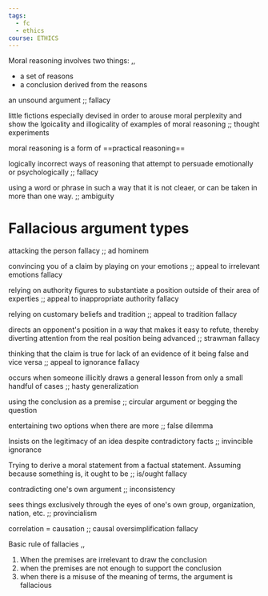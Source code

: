 ```yaml
---
tags:
  - fc
  - ethics
course: ETHICS
---
```


Moral reasoning involves two things:
,,
- a set of reasons
- a conclusion derived from the reasons

an unsound argument ;; fallacy

little fictions especially devised in order to arouse moral perplexity and show the lgoicality and illogicality of examples of moral reasoning ;; thought experiments

moral reasoning is a form of ==practical reasoning==

logically incorrect ways of reasoning that attempt to persuade emotionally or psychologically ;; fallacy

using a word or phrase in such a way that it is not cleaer, or can be taken in more than one way. ;; ambiguity

# Fallacious argument types

attacking the person fallacy ;; ad hominem

convincing you of a claim by playing on your emotions ;; appeal to irrelevant emotions fallacy

relying on authority figures to substantiate a position outside of their area of experties ;; appeal to inappropriate authority fallacy

relying on customary beliefs and tradition ;; appeal to tradition fallacy

directs an opponent's position in a way that makes it easy to refute, thereby diverting attention from the real position being advanced ;; strawman fallacy

thinking that the claim is true for lack of an evidence of it being false and vice versa ;; appeal to ignorance fallacy

occurs when someone illicitly draws a general lesson from only a small handful of cases ;; hasty generalization

using the conclusion as a premise ;; circular argument or begging the question

entertaining two options when there are more ;; false dilemma

Insists on the legitimacy of an idea despite contradictory facts ;; invincible ignorance

Trying to derive a moral statement from a factual statement. Assuming because something is, it ought to be ;; is/ought fallacy

contradicting one's own argument ;; inconsistency

sees things exclusively through the eyes of one's own group, organization, nation, etc. ;; provincialism

correlation = causation ;; causal oversimplification fallacy

Basic rule of fallacies
,,
1. When the premises are irrelevant to draw the conclusion
2. when the premises are not enough to support the conclusion
3. when there is a misuse of the meaning of terms, the argument is fallacious
